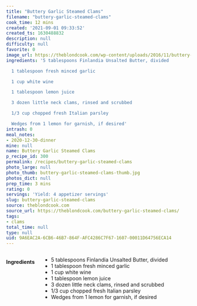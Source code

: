 ```yaml
---
title: "Buttery Garlic Steamed Clams"
filename: "buttery-garlic-steamed-clams"
cook_time: 12 mins
created: '2021-09-01 09:33:52'
created_ts: 1630488832
description: null
difficulty: null
favorite: 0
image_url: https://theblondcook.com/wp-content/uploads/2016/11/buttery-garlic-steamed-clams-3-204x300.jpg
ingredients: '5 tablespoons Finlandia Unsalted Butter, divided

  1 tablespoon fresh minced garlic

  1 cup white wine

  1 tablespoon lemon juice

  3 dozen little neck clams, rinsed and scrubbed

  1/3 cup chopped fresh Italian parsley

  Wedges from 1 lemon for garnish, if desired'
intrash: 0
meal_notes:
- 2020-12-30-dinner
mine: null
name: Buttery Garlic Steamed Clams
p_recipe_id: 300
permalink: /recipes/buttery-garlic-steamed-clams
photo_large: null
photo_thumb: buttery-garlic-steamed-clams-thumb.jpg
photos_dict: null
prep_time: 3 mins
rating: 0
servings: 'Yield: 4 appetizer servings'
slug: buttery-garlic-steamed-clams
source: theblondcook.com
source_url: https://theblondcook.com/buttery-garlic-steamed-clams/
tags:
- clams
total_time: null
type: null
uid: 9A6EAC2A-6CB6-46B7-864F-AFC4286C7F67-1607-00011D64756ECA14
---
```

<div class="large-8 medium-7 columns" id="writeup">	</div><!-- #writeup -->
</div><!-- #row-one -->
<div class="row" id="row-two">	<div class="medium-4 small-5 columns" id="ingredients"><h4>Ingredients</h4><div class="box box-ingredients content"><ul>
<li>5 tablespoons Finlandia Unsalted Butter, divided</li>
<li>1 tablespoon fresh minced garlic</li>
<li>1 cup white wine</li>
<li>1 tablespoon lemon juice</li>
<li>3 dozen little neck clams, rinsed and scrubbed</li>
<li>1/3 cup chopped fresh Italian parsley</li>
<li>Wedges from 1 lemon for garnish, if desired</li>
</ul>
</div>	</div>	<div class="medium-6 small-7 columns" id="directions">	</div>